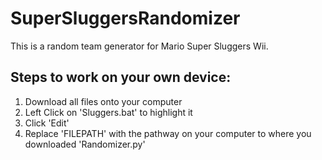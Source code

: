 # SuperSluggersRandomizer
This is a random team generator for Mario Super Sluggers Wii.

## Steps to work on your own device:
1. Download all files onto your computer
2. Left Click on 'Sluggers.bat' to highlight it
3. Click 'Edit'
4. Replace 'FILEPATH' with the pathway on your computer to where you downloaded 'Randomizer.py'
